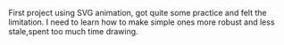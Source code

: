 First project using SVG animation, got quite some practice and felt the limitation.
I need to learn how to make simple ones more robust and less stale,spent too much time drawing.
